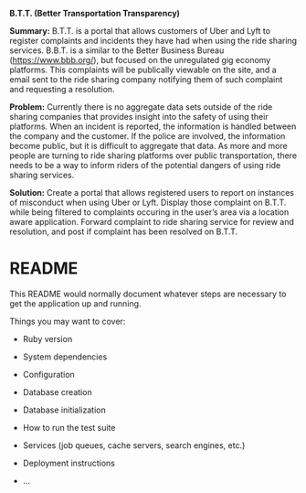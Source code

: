 <b>B.T.T. (Better Transportation Transparency)</b>

<b>Summary:</b> B.T.T. is a portal that allows customers of Uber and Lyft to register complaints and incidents they have had when using the ride sharing services. B.B.T. is a similar to the Better Business Bureau (<a>https://www.bbb.org/</a>), but focused on the unregulated gig economy platforms. This complaints will be publically viewable on the site, and a email sent to the ride sharing company notifying them of such complaint and requesting a resolution.

<b>Problem:</b> Currently there is no aggregate data sets outside of the ride sharing companies that provides insight into the safety of using their platforms. When an incident is reported, the information is handled between the company and the customer. If the police are involved, the information become public, but it is difficult to aggregate that data. As more and more people are turning to ride sharing platforms over public transportation, there needs to be a way to inform riders of the potential dangers of using ride sharing services.

<b>Solution:</b> Create a portal that allows registered users to report on instances of misconduct when using Uber or Lyft. Display those complaint on B.T.T. while being filtered to complaints occuring in the user’s area via a location aware application. Forward complaint to ride sharing service for review and resolution, and post if complaint has been resolved on B.T.T.

# README

This README would normally document whatever steps are necessary to get the
application up and running.

Things you may want to cover:

* Ruby version

* System dependencies

* Configuration

* Database creation

* Database initialization

* How to run the test suite

* Services (job queues, cache servers, search engines, etc.)

* Deployment instructions

* ...
